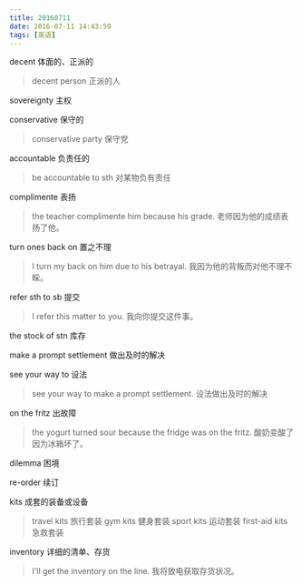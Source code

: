 ```yaml
---
title: 20160711
date: 2016-07-11 14:43:59
tags: [英语]
---
```

decent 体面的、正派的
> decent person 正派的人

sovereignty 主权

conservative 保守的
> conservative party 保守党

<!--more-->
accountable 负责任的
> be accountable to sth 对某物负有责任

complimente 表扬
> the teacher complimente him because his grade. 老师因为他的成绩表扬了他。

turn ones back on 置之不理
> I turn my back on him due to his betrayal. 我因为他的背叛而对他不理不睬。 

refer sth to sb 提交
> I refer this matter to you. 我向你提交这件事。

the stock of stn 库存

make a prompt settlement 做出及时的解决

see your way to 设法
> see your way to make a prompt settlement. 设法做出及时的解决

on the fritz 出故障
> the yogurt turned sour because the fridge was on the fritz. 酸奶变酸了因为冰箱坏了。

dilemma 困境

re-order 续订

kits 成套的装备或设备
> travel kits 旅行套装 gym kits 健身套装 sport kits 运动套装 first-aid kits 急救套装

inventory 详细的清单、存货
> I'll get the inventory on the line. 我将致电获取存货状况。
